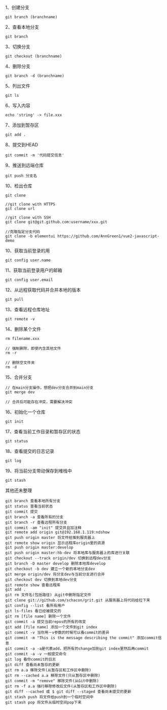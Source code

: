 1、创建分支
```
git branch (branchname)
```
2、查看本地分支
```
git branch
```
3、切换分支
```
git checkout (branchname)
```
4、删除分支
```
git branch -d (branchname)
```
5、列出文件
```
git ls
```
6、写入内容
```
echo 'string' -> file.xxx
```
7、添加到暂存区
```
git add .
```
8、提交到HEAD
```
git commit -m '代码提交信息'
```
9、推送到远端仓库  
```
git push 分支名
```
10、检出仓库
```
git clone

//git clone with HTTPS
git clone url

//git clone with SSH
git clone git@git.github.com:username/xxx.git

//克隆指定分支代码
git clone -b elementui https://github.com/AnnGreen1/vue2-javascript-demo
```
10、获取当前登录的用
```
git config user.name
```
11、获取当前登录用户的邮箱
```
git config user.email
```
12、从远程获取代码并合并本地的版本
```
git pull
```
13、查看远程仓库地址
```
git remote -v
```
14、删除某个文件
```
rm filename.xxx

// 强制删除，即使内含其他文件
rm -r 

// 删除空文件夹
rm -d
```
15、合并分支
```
// 在main分支操作，想把dev分支合并到main分支
git merge dev

// 合并后可能存在冲突，需要解决冲突
```
16、初始化一个仓库
```
git init
```
17、查看当前工作目录和暂存区的状态
```
git status
```
18、查看提交的日志记录
```
git log
```
19、将当前分支带动保存到堆栈中
```
git stash
```

其他还未整理
```
git branch 查看本地所有分支
git status 查看当前状态 
git commit 提交 
git branch -a 查看所有的分支
git branch -r 查看远程所有分支
git commit -am "init" 提交并且加注释 
git remote add origin git@192.168.1.119:ndshow
git push origin master 将文件给推到服务器上 
git remote show origin 显示远程库origin里的资源 
git push origin master:develop
git push origin master:hb-dev 将本地库与服务器上的库进行关联 
git checkout --track origin/dev 切换到远程dev分支
git branch -D master develop 删除本地库develop
git checkout -b dev 建立一个新的本地分支dev
git merge origin/dev 将分支dev与当前分支进行合并
git checkout dev 切换到本地dev分支
git remote show 查看远程库
git add .
git rm 文件名(包括路径) 从git中删除指定文件
git clone git://github.com/schacon/grit.git 从服务器上将代码给拉下来
git config --list 看所有用户
git ls-files 看已经被提交的
git rm [file name] 删除一个文件
git commit -a 提交当前repos的所有的改变
git add [file name] 添加一个文件到git index
git commit -v 当你用－v参数的时候可以看commit的差异
git commit -m "This is the message describing the commit" 添加commit信息
git commit -a -a是代表add，把所有的change加到git index里然后再commit
git commit -a -v 一般提交命令
git log 看你commit的日志
git diff 查看尚未暂存的更新
git rm a.a 移除文件(从暂存区和工作区中删除)
git rm --cached a.a 移除文件(只从暂存区中删除)
git commit -m "remove" 移除文件(从Git中删除)
git rm -f a.a 强行移除修改后文件(从暂存区和工作区中删除)
git diff --cached 或 $ git diff --staged 查看尚未提交的更新
git stash push 将文件给push到一个临时空间中
git stash pop 将文件从临时空间pop下来
```